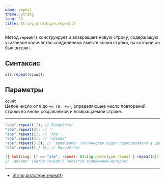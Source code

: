 ```yaml
---
name: repeat
theme: String
lang: JS
title: String.prototype.repeat()
---
```


Метод **`repeat()`** конструирует и возвращает новую строку, содержащую указанное количество соединённых вместе копий строки, на которой он был вызван.

## Синтаксис

```js
str.repeat(count);
```

## Параметры

**`count`**<br />
Целое число от `0` до `+∞`: `[0, +∞)`, определяющее число повторений строки во вновь создаваемой и возвращаемой строке.

---

```js
"абв".repeat(-1); // RangeError
"абв".repeat(0); // ''
"абв".repeat(1); // 'абв'
"абв".repeat(2); // 'абвабв'
"абв".repeat(3.5); // 'абвабвабв' (количество будет преобразовано в целое число)
"абв".repeat(1 / 0); // RangeError

({ toString: () => "абв", repeat: String.prototype.repeat }.repeat(2));
// 'абвабв' (метод repeat() является обобщённым методом)
```

---

- [String.prototype.repeat()](https://developer.mozilla.org/ru/docs/Web/JavaScript/Reference/Global_Objects/String/repeat)
